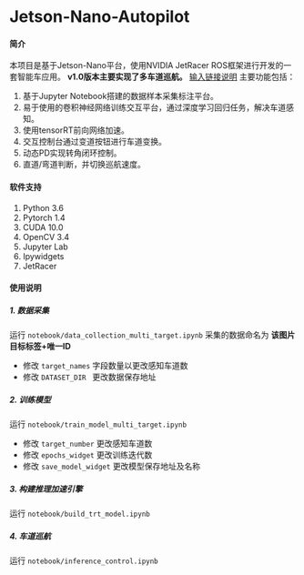 # Jetson-Nano-Autopilot

#### 简介
本项目是基于Jetson-Nano平台，使用NVIDIA JetRacer ROS框架进行开发的一套智能车应用。
 **v1.0版本主要实现了多车道巡航。** 
[输入链接说明](https://www.bilibili.com/video/BV1HN411d7AT/)
主要功能包括：
1. 基于Jupyter Notebook搭建的数据样本采集标注平台。
2. 易于使用的卷积神经网络训练交互平台，通过深度学习回归任务，解决车道感知。
3. 使用tensorRT前向网络加速。
4. 交互控制台通过变道按钮进行车道变换。
5. 动态PD实现转角闭环控制。
6. 直道/弯道判断，并切换巡航速度。

#### 软件支持
1. Python 3.6
2. Pytorch 1.4
3. CUDA 10.0
4. OpenCV 3.4
5. Jupyter Lab
6. Ipywidgets
7. JetRacer

#### 使用说明
##### 1.  数据采集
运行 ``notebook/data_collection_multi_target.ipynb`` 
采集的数据命名为 **该图片目标标签+唯一ID**
- 修改 ``target_names`` 字段数量以更改感知车道数
- 修改 ``DATASET_DIR `` 更改数据保存地址
##### 2.  训练模型
运行 ``notebook/train_model_multi_target.ipynb`` 
- 修改 ``target_number`` 更改感知车道数
- 修改 ``epochs_widget`` 更改训练迭代数
- 修改 ``save_model_widget`` 更改模型保存地址及名称
##### 3.  构建推理加速引擎
运行 ``notebook/build_trt_model.ipynb`` 
##### 4.  车道巡航
运行 ``notebook/inference_control.ipynb`` 